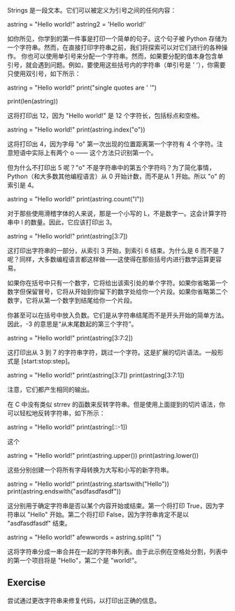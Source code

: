 Strings 是一段文本。它们可以被定义为引号之间的任何内容：

astring = "Hello world!"
astring2 = 'Hello world!'

如你所见，你学到的第一件事是打印一个简单的句子。这个句子被 Python 存储为一个字符串。然而，在直接打印字符串之前，我们将探索可以对它们进行的各种操作。
你也可以使用单引号来分配一个字符串。然而，如果要分配的值本身包含单引号，就会遇到问题。例如，要使用这些括号内的字符串（单引号是 ' '），你需要只使用双引号，如下所示：

astring = "Hello world!"
print("single quotes are ' '")

print(len(astring))

这将打印出 12，因为 "Hello world!" 是 12 个字符长，包括标点和空格。

astring = "Hello world!"
print(astring.index("o"))

这将打印出 4，因为字母 "o" 第一次出现的位置距离第一个字符有 4 个字符。注意短语中实际上有两个 o —— 这个方法只识别第一个。

但为什么不打印出 5 呢？"o" 不是字符串中的第五个字符吗？为了简化事情，Python（和大多数其他编程语言）从 0 开始计数，而不是从 1 开始。所以 "o" 的索引是 4。

astring = "Hello world!"
print(astring.count("l"))

对于那些使用滑稽字体的人来说，那是一个小写的 L，不是数字一。这会计算字符串中 l 的数量。因此，它应该打印出 3。

astring = "Hello world!"
print(astring[3:7])

这打印出字符串的一部分，从索引 3 开始，到索引 6 结束。为什么是 6 而不是 7 呢？同样，大多数编程语言都这样做——这使得在那些括号内进行数学运算更容易。

如果你在括号中只有一个数字，它将给出该索引处的单个字符。如果你省略第一个数字但保留冒号，它将从开始到你留下的数字处给你一个片段。如果你省略第二个数字，它将从第一个数字到结尾给你一个片段。

你甚至可以在括号中放入负数。它们是从字符串结尾而不是开头开始的简单方法。因此，-3 的意思是“从末尾数起的第三个字符”。

astring = "Hello world!"
print(astring[3:7:2])

这打印出从 3 到 7 的字符串字符，跳过一个字符。这是扩展的切片语法。一般形式是 [start:stop:step]。

astring = "Hello world!"
print(astring[3:7])
print(astring[3:7:1])

注意，它们都产生相同的输出。

在 C 中没有类似 strrev 的函数来反转字符串。但是使用上面提到的切片语法，你可以轻松地反转字符串，如下所示：

astring = "Hello world!"
print(astring[::-1])

这个

astring = "Hello world!"
print(astring.upper())
print(astring.lower())

这些分别创建一个将所有字母转换为大写和小写的新字符串。

astring = "Hello world!"
print(astring.startswith("Hello"))
print(astring.endswith("asdfasdfasdf"))

这分别用于确定字符串是否以某个内容开始或结束。第一个将打印 True，因为字符串以 "Hello" 开始。第二个将打印 False，因为字符串肯定不是以 "asdfasdfasdf" 结束。

astring = "Hello world!"
afewwords = astring.split(" ")

这将字符串分成一串合并在一起的字符串列表。由于此示例在空格处分割，列表中的第一个项目将是 "Hello"，第二个是 "world!"。

Exercise
--------

尝试通过更改字符串来修复代码，以打印出正确的信息。